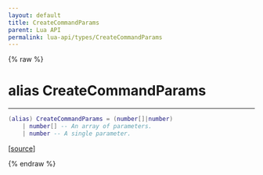 ```yaml
---
layout: default
title: CreateCommandParams
parent: Lua API
permalink: lua-api/types/CreateCommandParams
---
```


{% raw %}

# alias CreateCommandParams
---



```lua
(alias) CreateCommandParams = (number[]|number)
    | number[] -- An array of parameters.
    | number -- A single parameter.

```




[<a href="https://github.com/beyond-all-reason/RecoilEngine/blob/b4d0041e4c68c34dace9abf492f9193d28ef5d7e/rts/Lua/LuaUtils.cpp#L1098-L1102" target="_blank">source</a>]


{% endraw %}